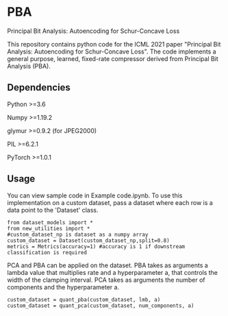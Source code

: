 # PBA
Principal Bit Analysis: Autoencoding for Schur-Concave Loss 

This repository contains python code for the ICML 2021 paper "Principal Bit Analysis: Autoencoding for Schur-Concave Loss". The code implements a general purpose, learned, fixed-rate compressor derived from Principal Bit Analysis (PBA).   

## Dependencies
Python >=3.6

Numpy >=1.19.2

glymur >=0.9.2 (for JPEG2000)

PIL >=6.2.1 

PyTorch >=1.0.1

## Usage 

You can view sample code in Example code.ipynb. To use this implementation on a custom dataset, pass a dataset where each row is a data point to the 'Dataset' class. 

    from dataset_models import *
    from new_utilities import *
    #custom_dataset_np is dataset as a numpy array
    custom_dataset = Dataset(custom_dataset_np,split=0.8)
    metrics = Metrics(accuracy=1) #accuracy is 1 if downstream classification is required

PCA and PBA can be applied on the dataset. PBA takes as arguments a lambda value that multiplies rate and a hyperparameter a, that controls the width of the clamping interval. PCA takes as arguments the number of components and the hyperparameter a.   
  
    custom_dataset = quant_pba(custom_dataset, lmb, a)
    custom_dataset = quant_pca(custom_dataset, num_components, a)
  
